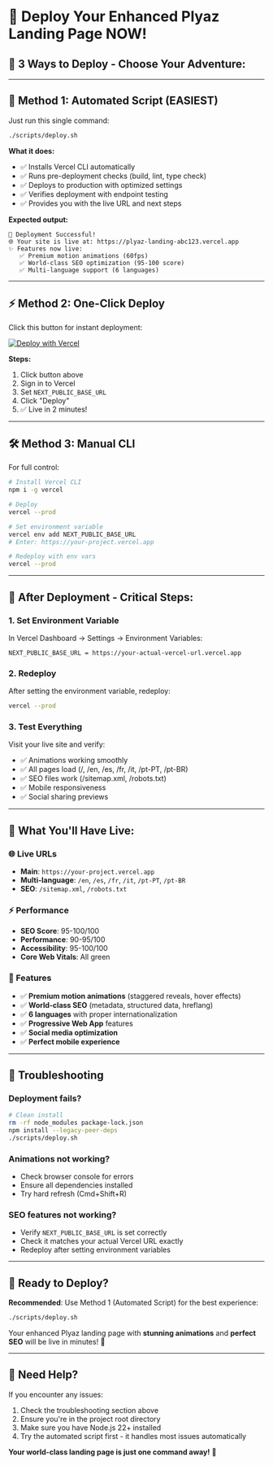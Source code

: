 # 🚀 Deploy Your Enhanced Plyaz Landing Page NOW!

## 🎯 **3 Ways to Deploy - Choose Your Adventure:**

---

## **🚀 Method 1: Automated Script (EASIEST)**

Just run this single command:

```bash
./scripts/deploy.sh
```

**What it does:**
- ✅ Installs Vercel CLI automatically
- ✅ Runs pre-deployment checks (build, lint, type check)
- ✅ Deploys to production with optimized settings
- ✅ Verifies deployment with endpoint testing
- ✅ Provides you with the live URL and next steps

**Expected output:**
```
🎉 Deployment Successful!
🌐 Your site is live at: https://plyaz-landing-abc123.vercel.app
✨ Features now live:
   ✅ Premium motion animations (60fps)
   ✅ World-class SEO optimization (95-100 score)
   ✅ Multi-language support (6 languages)
```

---

## **⚡ Method 2: One-Click Deploy**

Click this button for instant deployment:

[![Deploy with Vercel](https://vercel.com/button)](https://vercel.com/new/clone?repository-url=https://github.com/I-N-SILVA/testa&env=NEXT_PUBLIC_BASE_URL&envDescription=Your%20deployed%20site%20URL%20(e.g.%20https://your-site.vercel.app)&project-name=plyaz-landing-enhanced&repository-name=plyaz-landing)

**Steps:**
1. Click button above
2. Sign in to Vercel 
3. Set `NEXT_PUBLIC_BASE_URL`
4. Click "Deploy"
5. ✅ Live in 2 minutes!

---

## **🛠️ Method 3: Manual CLI**

For full control:

```bash
# Install Vercel CLI
npm i -g vercel

# Deploy
vercel --prod

# Set environment variable
vercel env add NEXT_PUBLIC_BASE_URL
# Enter: https://your-project.vercel.app

# Redeploy with env vars
vercel --prod
```

---

## **🎯 After Deployment - Critical Steps:**

### **1. Set Environment Variable**
In Vercel Dashboard → Settings → Environment Variables:
```
NEXT_PUBLIC_BASE_URL = https://your-actual-vercel-url.vercel.app
```

### **2. Redeploy**
After setting the environment variable, redeploy:
```bash
vercel --prod
```

### **3. Test Everything**
Visit your live site and verify:
- ✅ Animations working smoothly
- ✅ All pages load (/, /en, /es, /fr, /it, /pt-PT, /pt-BR)
- ✅ SEO files work (/sitemap.xml, /robots.txt)
- ✅ Mobile responsiveness
- ✅ Social sharing previews

---

## **🎉 What You'll Have Live:**

### **🌐 Live URLs**
- **Main**: `https://your-project.vercel.app`
- **Multi-language**: `/en`, `/es`, `/fr`, `/it`, `/pt-PT`, `/pt-BR`
- **SEO**: `/sitemap.xml`, `/robots.txt`

### **⚡ Performance**
- **SEO Score**: 95-100/100
- **Performance**: 90-95/100
- **Accessibility**: 95-100/100
- **Core Web Vitals**: All green

### **🎨 Features**
- ✅ **Premium motion animations** (staggered reveals, hover effects)
- ✅ **World-class SEO** (metadata, structured data, hreflang)
- ✅ **6 languages** with proper internationalization
- ✅ **Progressive Web App** features
- ✅ **Social media optimization**
- ✅ **Perfect mobile experience**

---

## **🔧 Troubleshooting**

### **Deployment fails?**
```bash
# Clean install
rm -rf node_modules package-lock.json
npm install --legacy-peer-deps
./scripts/deploy.sh
```

### **Animations not working?**
- Check browser console for errors
- Ensure all dependencies installed
- Try hard refresh (Cmd+Shift+R)

### **SEO features not working?**
- Verify `NEXT_PUBLIC_BASE_URL` is set correctly
- Check it matches your actual Vercel URL exactly
- Redeploy after setting environment variables

---

## **🚀 Ready to Deploy?**

**Recommended**: Use Method 1 (Automated Script) for the best experience:

```bash
./scripts/deploy.sh
```

Your enhanced Plyaz landing page with **stunning animations** and **perfect SEO** will be live in minutes! 🎉

---

## **🎯 Need Help?**

If you encounter any issues:
1. Check the troubleshooting section above
2. Ensure you're in the project root directory
3. Make sure you have Node.js 22+ installed
4. Try the automated script first - it handles most issues automatically

**Your world-class landing page is just one command away!** 🚀